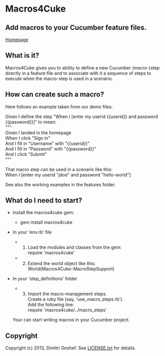 Macros4Cuke
===========

## Add macros to your Cucumber feature files. ##
[Homepage](https://github.com/famished-tiger/Macros4Cuke)

## What is it? ##
Macros4Cuke gives you to ability to define a new Cucumber (macro-)step directly in a feature file
 and to associate with it a sequence of steps to execute when the macro-step is used in 
 a scenario.

## How can create such a macro? ##
Here follows an example taken from our demo files:

  Given I define the step "When I [enter my userid {{userid}} and password {{password}}]" to mean:  
  """  
  Given I landed in the homepage  
  When I click "Sign in"  
  And I fill in "Username" with "{{userid}}"  
  And I fill in "Password" with "{{password}}"  
  And I click "Submit"  
  """  
  
That macro step  can be used in a scenario like this:  
  When I [enter my userid "jdoe" and password "hello-world"]


See also the working examples in the features folder.


## What do I need to start? ##
* Install the macros4cuke gem:
  - gem install macros4cuke
  
* In your 'env.rb' file  
  - 1. Load the modules and classes from the gem:  
  require 'macros4cuke'
  
  
  - 2. Extend the world object like this:  
  World(Macros4Cuke::MacroStepSupport)
  
  
* In your 'step_definitions' folder
  - 3. Import the macro-management steps.  
  Create a ruby file (say, 'use_macro_steps.rb').  
  Add the following line:  
  require 'macros4cuke/../macro_steps'
  
  Your can start writing macros in your Cucumber project.


Copyright
---------
Copyright (c) 2013, Dimitri Geshef. See [LICENSE.txt](https://github.com/famished-tiger/Macros4Cuke/blob/master/LICENSE.txt) for details.